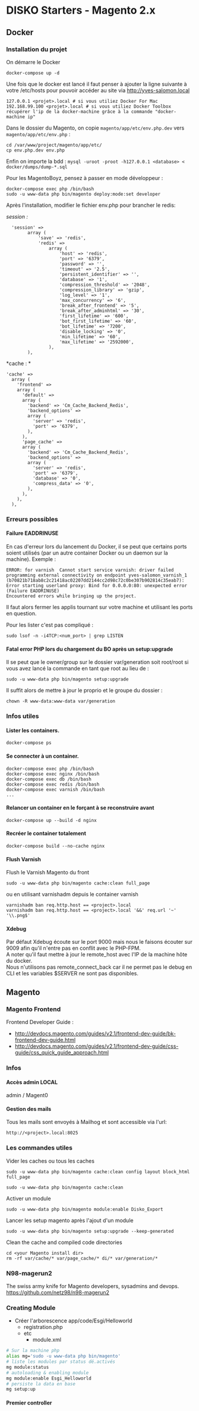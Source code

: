 DISKO Starters - Magento 2.x
===

Docker 
------

### Installation du projet

On démarre le Docker
```
docker-compose up -d
```

Une fois que le docker est lancé il faut penser à ajouter la ligne suivante à votre /etc/hosts pour pouvoir accéder au site via http://yves-salomon.local
```
127.0.0.1 <projet>.local # si vous utiliez Docker For Mac
192.168.99.100 <projet>.local # si vous utiliez Docker Toolbox récupérer l'ip de la docker-machine grâce à la commande "docker-machine ip"
```


Dans le dossier du Magento, on copie `magento/app/etc/env.php.dev` vers `magento/app/etc/env.php` :
```
cd /var/www/project/magento/app/etc/
cp env.php.dev env.php

```

Enfin on importe la bdd : `mysql -uroot -proot -h127.0.0.1 <database> < docker/dumps/dump-*.sql`

Pour les MagentoBoyz, pensez à passer en mode développeur :
```
docker-compose exec php /bin/bash
sudo -u www-data php bin/magento deploy:mode:set developer
```

Après l'installation, modifier le fichier env.php pour brancher le redis:

*session :*
```
  'session' =>
        array (
            'save' => 'redis',
            'redis' =>
                array (
                    'host' => 'redis',
                    'port' => '6379',
                    'password' => '',
                    'timeout' => '2.5',
                    'persistent_identifier' => '',
                    'database' => '1',
                    'compression_threshold' => '2048',
                    'compression_library' => 'gzip',
                    'log_level' => '1',
                    'max_concurrency' => '6',
                    'break_after_frontend' => '5',
                    'break_after_adminhtml' => '30',
                    'first_lifetime' => '600',
                    'bot_first_lifetime' => '60',
                    'bot_lifetime' => '7200',
                    'disable_locking' => '0',
                    'min_lifetime' => '60',
                    'max_lifetime' => '2592000',
                ),
        ),
```

*cache : *
```
'cache' => 
  array (
    'frontend' => 
    array (
      'default' => 
      array (
        'backend' => 'Cm_Cache_Backend_Redis',
        'backend_options' => 
        array (
          'server' => 'redis',
          'port' => '6379',
        ),
      ),
      'page_cache' => 
      array (
        'backend' => 'Cm_Cache_Backend_Redis',
        'backend_options' => 
        array (
          'server' => 'redis',
          'port' => '6379',
          'database' => '0',
          'compress_data' => '0',
        ),
      ),
    ),
  ),
```

### Erreurs possibles

#### Failure EADDRINUSE
En cas d'erreur lors du lancement du Docker, il se peut que certains ports soient utilisés (par un autre container Docker ou un daemon sur la machine).
Exemple :

```
ERROR: for varnish  Cannot start service varnish: driver failed programming external connectivity on endpoint yves-salomon_varnish_1 (b70821b718ab8c2c21418ac02207dd2144cc2d98c72c0be307b902814c35eab7): Error starting userland proxy: Bind for 0.0.0.0:80: unexpected error (Failure EADDRINUSE)
Encountered errors while bringing up the project.
```

Il faut alors fermer les applis tournant sur votre machine et utilisant les ports en question.

Pour les lister c'est pas compliqué :
```
sudo lsof -n -i4TCP:<num_port> | grep LISTEN
```

#### Fatal error PHP lors du chargement du BO après un setup:upgrade
Il se peut que le owner/group sur le dossier var/generation soit root/root si vous avez lancé la commande en tant que root au lieu de :
```
sudo -u www-data php bin/magento setup:upgrade
```

Il suffit alors de mettre à jour le proprio et le groupe du dossier :
```
chown -R www-data:www-data var/generation
```

### Infos utiles

#### Lister les containers. 
```
docker-compose ps
```

#### Se connecter à un container. 
```
docker-compose exec php /bin/bash
docker-compose exec nginx /bin/bash
docker-compose exec db /bin/bash
docker-compose exec redis /bin/bash
docker-compose exec varnish /bin/bash
...
```

#### Relancer un container en le forçant à se reconstruire avant
```
docker-compose up --build -d nginx
```

#### Recréer le container totalement
```
docker-compose build --no-cache nginx
```

#### Flush Varnish
Flush le Varnish Magento du front
```
sudo -u www-data php bin/magento cache:clean full_page
```

ou en utilisant varnishadm depuis le container varnish
```
varnishadm ban req.http.host == <project>.local
varnishadm ban req.http.host == <project>.local '&&' req.url '~' '\\.png$'
```

#### Xdebug
Par défaut Xdebug écoute sur le port 9000 mais nous le faisons écouter sur 9009 afin qu'il n'entre pas en conflit avec le PHP-FPM.  
A noter qu'il faut mettre à jour le remote_host avec l'IP de la machine hôte du docker.  
Nous n'utilisons pas remote_connect_back car il ne permet pas le debug en CLI et les variables $SERVER ne sont pas disponibles.

Magento
------

### Magento Frontend 

Frontend Developer Guide :
* http://devdocs.magento.com/guides/v2.1/frontend-dev-guide/bk-frontend-dev-guide.html
* http://devdocs.magento.com/guides/v2.1/frontend-dev-guide/css-guide/css_quick_guide_approach.html


### Infos

#### Accès admin LOCAL

admin / Magent0

#### Gestion des mails

Tous les mails sont envoyés à Mailhog et sont accessible via l'url:
```
http://<project>.local:8025
```

### Les commandes utiles 

Vider les caches ou tous les caches
```
sudo -u www-data php bin/magento cache:clean config layout block_html full_page

sudo -u www-data php bin/magento cache:clean
```

Activer un module
```
sudo -u www-data php bin/magento module:enable Disko_Export
```

Lancer les setup magento après l'ajout d'un module 
```
sudo -u www-data php bin/magento setup:upgrade --keep-generated
```

Clean the cache and compiled code directories
```
cd <your Magento install dir>
rm -rf var/cache/* var/page_cache/* di/* var/generation/* 
```

### N98-magerun2

The swiss army knife for Magento developers, sysadmins and devops.
https://github.com/netz98/n98-magerun2


### Creating Module
- Créer l'arborescence app/code/Esgi/Helloworld
  - registration.php
  - etc
    - module.xml
```sh
# Sur la machine php
alias mg='sudo -u www-data php bin/magento'
# liste les modules par status dé.activés
mg module:status
# autoloading & enabling module
mg module:enable Esgi_Helloworld
# persiste la data en base
mg setup:up
```
#### Premier controller

